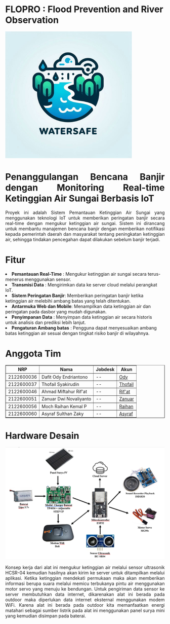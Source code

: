 # FLOPRO : Flood Prevention and River Observation
<!DOCTYPE html>
<html lang="id">
<head>
    <meta charset="UTF-8">
    <meta name="viewport" content="width=device-width, initial-scale=1.0">
    <meta http-equiv="X-UA-Compatible" content="ie=edge">
    <img src= "https://github.com/RaihanKP10/FLOPRO-Flood-Prevention-and-River-Observation/blob/main/Assets/logo%20watersafe.jpg"  width = 400>

</head>
<body>
    <div  align=justify>
        <h1>Penanggulangan Bencana Banjir dengan Monitoring Real-time Ketinggian Air Sungai Berbasis IoT</h1>
        <p>Proyek ini adalah Sistem Pemantauan Ketinggian Air Sungai yang menggunakan teknologi IoT untuk memberikan peringatan banjir secara real-time dengan mengukur ketinggian air sungai. Sistem ini dirancang untuk membantu manajemen bencana banjir dengan memberikan notifikasi kepada pemerintah daerah dan masyarakat tentang peningkatan ketinggian air, sehingga tindakan pencegahan dapat dilakukan sebelum banjir terjadi.</p>
    </div>
    
<div>
    <h1>Fitur</h1>
        <li><b>Pemantauan Real-Time</b>    : Mengukur ketinggian air sungai secara terus-menerus menggunakan sensor.</li>
        <li><b>Transmisi Data</b>          : Mengirimkan data ke server cloud melalui perangkat IoT.</li>
        <li><b>Sistem Peringatan Banjir</b>: Memberikan peringatan banjir ketika ketinggian air melebihi ambang batas yang telah ditentukan.</li>
        <li><b>Antarmuka Web dan Mobile</b>: Menampilkan data ketinggian air dan peringatan pada dasbor yang mudah digunakan.</li>
        <li><b>Penyimpanan Data</b>        : Menyimpan data ketinggian air secara historis untuk analisis dan prediksi lebih lanjut.</li>
        <li><b>Pengaturan Ambang batas</b> : Pengguna dapat menyesuaikan ambang batas ketinggian air sesuai dengan tingkat risiko banjir di wilayahnya.</li>
</div>

<div>
    <h1>Anggota Tim</h1>
<table style="width:100%" border = 1px>
  <tr >
    <th>NRP</th>
    <th>Nama</th>
    <th>Jobdesk</th>
    <th>Akun</th>
  </tr>

 <tr ODY>
    <td>2122600036</td>
    <td>Dafit Ody Endriantono</td>
    <td>--</td>
    <td><a href = "https://github.com/DafitOdy-In"> Ody <a/></td>
 </tr>

<tr Thofail>
    <td>2122600037</td>
    <td>Thofail Syakirudin</td>
    <td>--</td>
    <td><a href = "https://github.com/DzavanTS"> Thofail </a></td>
</tr>

<tr Aat>
    <td>2122600046</td>
    <td>Ahmad Miftahur Rif'at</td>
    <td>--</td>
    <td><a href= "#"> Rif'at <a/></td>
</tr>
        
<tr Zanuar>
    <td>2122600051</td>
    <td>Zanuar Dwi Novaliyanto </td>
    <td>--</td>
    <td><a href = "https://github.com/ZanuarDwiNovaliyanto"> Zanuar <a/></td>
</tr>

<tr Raihan>
    <td>2122600056</td>
    <td>Moch Raihan Kemal P</td>
    <td>--</td>
    <td><a href "https://github.com/RaihanKP10"> Raihan <a/></td>
</tr>

<tr Asyraf>
    <td>2122600060</td>
    <td>Asyraf Sulthan Zaky</td>
    <td>--</td>
    <td><a href = "https://github.com/AsyrafSinclair"> Asyraf <a/></td>
</tr>
</table>
</div>

<div align=justify>
    <h1>Hardware Desain</h1>
    <img src= "https://github.com/RaihanKP10/FLOPRO-Flood-Prevention-and-River-Observation/blob/main/Hardware/Blok%20Diagram%20v1.png"  width = 2000>
    <p>Konsep kerja dari alat ini mengukur ketinggian air melalui sensor ultrasonik HCSR-04 kemudian hasilnya akan kirim ke server untuk ditampilkan melalui aplikasi. Ketika ketinggian mendekati permukaan maka akan memberikan informasi berupa suara melalui  memicu terbukanya pintu air menggunakan motor servo yang menuju ke bendungan. Untuk pengiriman data sensor ke server membutuhkan data internet, dikarenakan alat ini berada pada outdoor maka diperlukan data internet eksternal menggunakan modem WiFi. Karena alat ini berada pada outdoor kita memanfaatkan energi matahari sebagai sumber listrik pada alat ini menggunakan panel surya mini yang kemudian disimpan pada baterai.</p>
</div?

</body>
